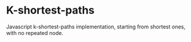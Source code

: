 # K-shortest-paths
Javascript k-shortest-paths implementation, starting from shortest ones, with no repeated node.
